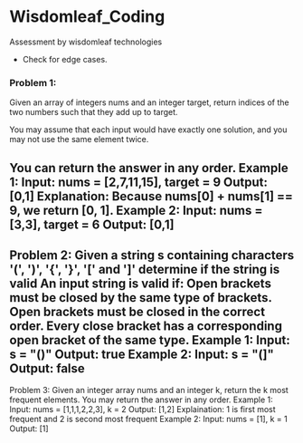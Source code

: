 # Wisdomleaf_Coding
Assessment by wisdomleaf technologies

* Check for edge cases.
  
### Problem 1:
Given an array of integers nums and an integer target, return indices of the two numbers such that they add up to target.

You may assume that each input would have exactly one solution, and you may not use the same element twice.

You can return the answer in any order.
Example 1:
Input: nums = [2,7,11,15], target = 9
Output: [0,1]
Explanation: Because nums[0] + nums[1] == 9, we return [0, 1].
Example 2:
Input: nums = [3,3], target = 6
Output: [0,1]
-----------------------------------------------------------------
Problem 2:
Given a string s containing characters '(', ')', '{', '}', '[' and ']'
determine if the string is valid
An input string is valid if:
Open brackets must be closed by the same type of brackets.
Open brackets must be closed in the correct order.
Every close bracket has a corresponding open bracket of the same type.
Example 1:
Input: s = "()"
Output: true
Example 2:
Input: s = "(]"
Output: false
-------------------------------------------------------------------
Problem 3:
Given an integer array nums and an integer k, return the k most frequent elements. You may return
the answer in any order.
Example 1:
Input: nums = [1,1,1,2,2,3], k = 2
Output: [1,2]
Explaination: 1 is first most frequent and 2 is second most frequent
Example 2:
Input: nums = [1], k = 1
Output: [1]
